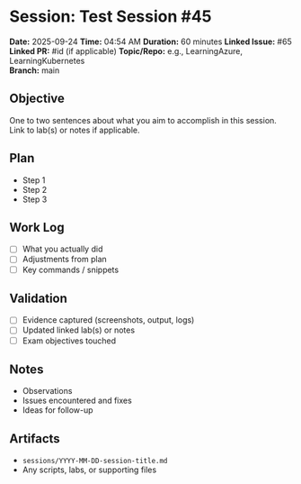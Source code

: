 # Session: Test Session #45

**Date:** 2025-09-24
**Time:** 04:54 AM
**Duration:** 60 minutes
**Linked Issue:** #65
**Linked PR:** #id (if applicable)
**Topic/Repo:** e.g., LearningAzure, LearningKubernetes  
**Branch:** main

## Objective

One to two sentences about what you aim to accomplish in this session. Link to
lab(s) or notes if applicable.

## Plan

- Step 1
- Step 2
- Step 3

## Work Log

- [ ] What you actually did  
- [ ] Adjustments from plan  
- [ ] Key commands / snippets

## Validation

- [ ] Evidence captured (screenshots, output, logs)  
- [ ] Updated linked lab(s) or notes  
- [ ] Exam objectives touched  

## Notes

- Observations  
- Issues encountered and fixes  
- Ideas for follow-up

## Artifacts

- `sessions/YYYY-MM-DD-session-title.md`  
- Any scripts, labs, or supporting files

